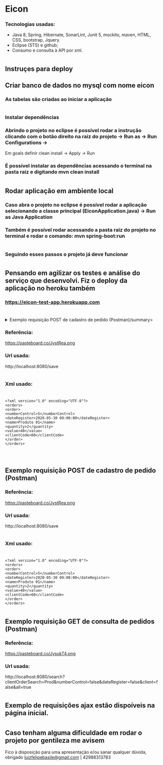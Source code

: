 # Eicon

### Tecnologias usadas:
- Java 8, Spring, Hibernate,  SonarLint, Junit 5, mockito, maven,  HTML, CSS, bootstrap, Jquery.
- Eclipse (STS) e github;
- Consumo e consulta à API por xml.
#
## Instruçes para deploy
## Criar banco de dados no mysql com nome eicon
### As tabelas são criadas ao iniciar a aplicação
#
### Instalar dependências
### Abrindo o projeto no eclipse é possível rodar a instrução clicando com o botão direito na raiz do projeto -> Run as -> Run Configurations -> 
Em goals definir clean install -> Apply -> Run
### É possível instalar as dependências acessando o terminal na pasta raiz e digitando mvn clean install
#
## Rodar aplicação em ambiente local
### Caso abra o projeto no eclipse é possível rodar a aplicação selecionando a classe principal (EiconApplication.java) -> Run as Java Application
### Também é possível rodar acessando a pasta raiz do projeto no terminal e rodar o comando: mvn spring-boot:run
#
### Seguindo esses passos o projeto já deve funcionar
#
## Pensando em agilizar os testes e análise do serviço que desenvolvi. Fiz o deploy da aplicação no heroku também
### https://eicon-test-app.herokuapp.com
#


<details><summary>Exemplo requisição POST de cadastro de pedido (Postman)/summary>

### Referência: 
https://pasteboard.co/JystRea.png
### Url usada: 
http://localhost:8080/save
#
### Xml usado:
#
```
<?xml version="1.0" encoding="UTF-8"?>
<orders>
<order>
<numberControl>5</numberControl>
<dateRegister>2020-05-30 09:00:00</dateRegister>
<name>Produto 01</name>
<quantity>2</quantity>
<value>40</value>
<clientCode>60</clientCode>
</order>
</orders>
```
#

</details>


## Exemplo requisição POST de cadastro de pedido (Postman)
### Referência: 
https://pasteboard.co/JystRea.png
### Url usada: 
http://localhost:8080/save
#
### Xml usado:
#
```
<?xml version="1.0" encoding="UTF-8"?>
<orders>
<order>
<numberControl>5</numberControl>
<dateRegister>2020-05-30 09:00:00</dateRegister>
<name>Produto 01</name>
<quantity>2</quantity>
<value>40</value>
<clientCode>60</clientCode>
</order>
</orders>
```
#
## Exemplo requisição GET de consulta de pedidos (Postman)
### Referência: 
https://pasteboard.co/JysukT4.png
### Url usada: 
http://localhost:8080/search?clientOrderSearch=Prod&numberControl=false&dateRegister=false&client=false&all=true
#
## Exemplo de requisições ajax estão dispoíveis na página inicial.
#
## Caso tenham alguma dificuldade em rodar o projeto por gentileza me avisem
Fico à disposição para uma apresentação e/ou sanar qualquer dúvida, obrigado
luizfelipebasile@gmail.com | 42988313783



